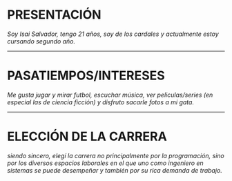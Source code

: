 # **PRESENTACIÓN**
*Soy Isai Salvador, tengo 21 años, soy de los cardales y actualmente estoy cursando segundo año.* 
___
# **PASATIEMPOS/INTERESES**
*Me gusta jugar y mirar futbol, escuchar música, ver peliculas/series (en especial las de ciencia ficción) y disfruto sacarle fotos a mi gata.*
___
# **ELECCIÓN DE LA CARRERA**
*siendo sincero, elegí la carrera no principalmente por la programación, sino por los diversos espacios laborales en el que uno como ingeniero en sistemas se puede desempeñar y también por su rica demanda de trabajo.*


